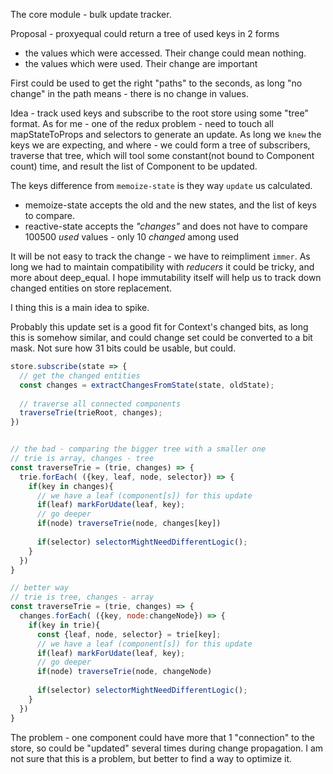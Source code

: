 The core module - bulk update tracker.

Proposal - proxyequal could return a tree of used keys in 2 forms
 - the values which were accessed. Their change could mean nothing.
 - the values which were used. Their change are important
 
 First could be used to get the right "paths" to the seconds, as long "no change"
  in the path means - there is no change in values.
  
  
Idea - track used keys and subscribe to the root store using some "tree" format.
As for me - one of the redux problem - need to touch all mapStateToProps and selectors to generate an update.
As long we `knew` the keys we are expecting, and where - we could form a tree of subscribers, traverse that tree,
which will tool some constant(not bound to Component count) time, and result the list of 
Component to be updated.

The keys difference from `memoize-state` is they way `update` us calculated.

- memoize-state accepts the old and the new states, and the list of keys to compare.
- reactive-state accepts the _"changes"_ and does not have to compare 100500 _used_ values - only 10 _changed_ among used

It will be not easy to track the change - we have to reimpliment `immer`.
As long we had to maintain compatibility with _reducers_ it could be tricky, and more about
deep_equal. I hope immutability itself will help us to track down changed entities on store replacement.

I thing this is a main idea to spike.

Probably this update set is a good fit for Context's changed bits, as long this is somehow similar, and could change set could be converted to a bit mask.
Not sure how 31 bits could be usable, but could. 
 
 
```js
store.subscribe(state => {
  // get the changed entities
  const changes = extractChangesFromState(state, oldState);
  
  // traverse all connected components
  traverseTrie(trieRoot, changes);  
})


// the bad - comparing the bigger tree with a smaller one
// trie is array, changes - tree
const traverseTrie = (trie, changes) => {
  trie.forEach( ({key, leaf, node, selector}) => {
    if(key in changes){
      // we have a leaf (component[s]) for this update
      if(leaf) markForUdate(leaf, key);
      // go deeper
      if(node) traverseTrie(node, changes[key])
      
      if(selector) selectorMightNeedDifferentLogic();
    }
  })
}

// better way
// trie is tree, changes - array
const traverseTrie = (trie, changes) => {
  changes.forEach( ({key, node:changeNode}) => {
    if(key in trie){
      const {leaf, node, selector} = trie[key];
      // we have a leaf (component[s]) for this update
      if(leaf) markForUdate(leaf, key);
      // go deeper
      if(node) traverseTrie(node, changeNode)
      
      if(selector) selectorMightNeedDifferentLogic();
    }
  })
}

```

The problem - one component could have more that 1 "connection" to the store, so could be "updated" several times during 
change propagation. I am not sure that this is a problem, but better to find a way to optimize it.